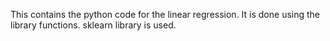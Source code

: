 This contains the python code for the linear regression.
It is done using the library functions.
sklearn library is used.
